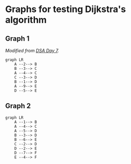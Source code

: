 # Graphs for testing Dijkstra's algorithm

## Graph 1
*Modified from [DSA Day 7](https://olindsa2024.github.io/in_class/day07).*

```mermaid
graph LR
    A --2--> B
    B --3--> C
    A --4--> C
    C --3--> D
    B --1--> D
    A --9--> E
    D --5--> E
```

## Graph 2

```mermaid
graph LR
    A --1--> B
    A --4--> C
    A --5--> D
    B --3--> D
    B --6--> E
    C --2--> D
    D --2--> E
    D --7--> F
    E --4--> F
```